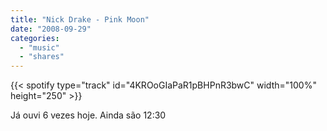 ```yaml
---
title: "Nick Drake - Pink Moon"
date: "2008-09-29"
categories:
  - "music"
  - "shares"
---
```


{{< spotify type="track" id="4KROoGIaPaR1pBHPnR3bwC" width="100%" height="250" >}}

Já ouvi 6 vezes hoje. Ainda são 12:30
